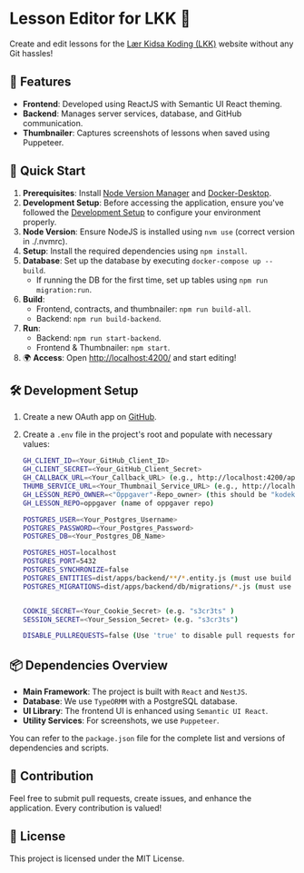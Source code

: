 # Lesson Editor for LKK 🚀

Create and edit lessons for the [Lær Kidsa Koding (LKK)](https://kidsakoder.no) website without any Git hassles!

## 📌 Features

- **Frontend**: Developed using ReactJS with Semantic UI React theming.
- **Backend**: Manages server services, database, and GitHub communication.
- **Thumbnailer**: Captures screenshots of lessons when saved using Puppeteer.

## 🚀 Quick Start

1. **Prerequisites**: Install [Node Version Manager](https://github.com/nvm-sh/nvm) and [Docker-Desktop](https://www.docker.com/products/docker-desktop/).
2. **Development Setup**: Before accessing the application, ensure you've followed the [Development Setup](#-development-setup) to configure your environment properly.
3. **Node Version**: Ensure NodeJS is installed using `nvm use` (correct version in ./.nvmrc).
4. **Setup**: Install the required dependencies using `npm install`.
5. **Database**: Set up the database by executing `docker-compose up --build`.
   - If running the DB for the first time, set up tables using `npm run migration:run`.
6. **Build**:
   - Frontend, contracts, and thumbnailer: `npm run build-all`.
   - Backend: `npm run build-backend`.
7. **Run**:
   - Backend: `npm run start-backend`.
   - Frontend & Thumbnailer: `npm start`.
8. 🌍 **Access**: Open [http://localhost:4200/](http://localhost:4200) and start editing!

## 🛠 Development Setup

1. Create a new OAuth app on [GitHub](https://github.com/settings/developers).
2. Create a `.env` file in the project's root and populate with necessary values:

   ```bash
   GH_CLIENT_ID=<Your_GitHub_Client_ID>
   GH_CLIENT_SECRET=<Your_GitHub_Client_Secret>
   GH_CALLBACK_URL=<Your_Callback_URL> (e.g., http://localhost:4200/api/auth/callback)
   THUMB_SERVICE_URL=<Your_Thumbnail_Service_URL> (e.g., http://localhost:3012)
   GH_LESSON_REPO_OWNER=<"Oppgaver"-Repo_owner> (this should be "kodeklubben" in production, but you can use your github name if you have made a fork of https://github.com/kodeklubben/oppgaver and want to test submitting to it instead.)
   GH_LESSON_REPO=oppgaver (name of oppgaver repo)

   POSTGRES_USER=<Your_Postgres_Username>
   POSTGRES_PASSWORD=<Your_Postgres_Password>
   POSTGRES_DB=<Your_Postgres_DB_Name>

   POSTGRES_HOST=localhost
   POSTGRES_PORT=5432
   POSTGRES_SYNCHRONIZE=false
   POSTGRES_ENTITIES=dist/apps/backend/**/*.entity.js (must use build files in dev)
   POSTGRES_MIGRATIONS=dist/apps/backend/db/migrations/*.js (must use build files in dev)


   COOKIE_SECRET=<Your_Cookie_Secret> (e.g. "s3cr3ts" )
   SESSION_SECRET=<Your_Session_Secret> (e.g. "s3cr3ts")

   DISABLE_PULLREQUESTS=false (Use 'true' to disable pull requests for submitted lessons during testing)
   ```

## 📦 Dependencies Overview

- **Main Framework**: The project is built with `React` and `NestJS`.
- **Database**: We use `TypeORMM` with a PostgreSQL database.
- **UI Library**: The frontend UI is enhanced using `Semantic UI React`.
- **Utility Services**: For screenshots, we use `Puppeteer`.

You can refer to the `package.json` file for the complete list and versions of dependencies and scripts.

## 🤝 Contribution

Feel free to submit pull requests, create issues, and enhance the application. Every contribution is valued!

## 🔐 License

This project is licensed under the MIT License.
